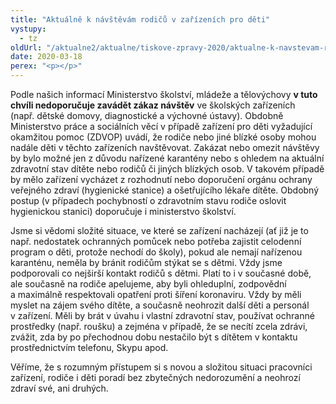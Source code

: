 ```yaml
---
title: "Aktuálně k návštěvám rodičů v zařízeních pro děti"
vystupy:
  - tz
oldUrl: "/aktualne2/aktualne/tiskove-zpravy-2020/aktualne-k-navstevam-rodicu-v-zarizenich-pro-deti/"
date: 2020-03-18
perex: "<p></p>"
---
```


<!-- imported from the old website -->

<p>Podle našich informací Ministerstvo školství, mládeže a tělovýchovy <b>v tuto chvíli nedoporučuje zavádět zákaz návštěv</b> ve školských zařízeních (např. dětské domovy, diagnostické a výchovné ústavy). Obdobně Ministerstvo práce a sociálních věcí v případě zařízení pro děti vyžadující okamžitou pomoc (ZDVOP) uvádí, že rodiče nebo jiné blízké osoby mohou nadále děti v těchto zařízeních navštěvovat. Zakázat nebo omezit návštěvy by bylo možné jen z důvodu nařízené karantény nebo s ohledem na aktuální zdravotní stav dítěte nebo rodičů či jiných blízkých osob. V takovém případě by mělo zařízení vycházet z rozhodnutí nebo doporučení orgánu ochrany veřejného zdraví (hygienické stanice) a ošetřujícího lékaře dítěte. Obdobný postup (v případech pochybností o zdravotním stavu rodiče oslovit hygienickou stanici) doporučuje i ministerstvo školství.</p> <p>Jsme si vědomi složité situace, ve které se zařízení nacházejí (ať již je to např. nedostatek ochranných pomůcek nebo potřeba zajistit celodenní program o děti, protože nechodí do školy), pokud ale nemají nařízenou karanténu, neměla by bránit rodičům stýkat se s dětmi. Vždy jsme podporovali co nejširší kontakt rodičů s dětmi. Platí to i v současné době, ale současně na rodiče apelujeme, aby byli ohleduplní, zodpovědní a maximálně respektovali opatření proti šíření koronaviru. Vždy by měli myslet na zájem svého dítěte, a současně neohrozit další děti a personál v zařízení. Měli by brát v úvahu i vlastní zdravotní stav, používat ochranné prostředky (např. roušku) a zejména v případě, že se necítí zcela zdrávi, zvážit, zda by po přechodnou dobu nestačilo být s dítětem v kontaktu prostřednictvím telefonu, Skypu apod.</p> Věříme, že s rozumným přístupem si s novou a složitou situaci pracovníci zařízení, rodiče i děti poradí bez zbytečných nedorozumění a neohrozí zdraví své, ani druhých.
